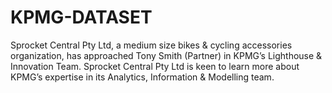 # KPMG-DATASET
Sprocket Central Pty Ltd, a medium size bikes &amp; cycling accessories organization, has approached Tony Smith (Partner) in KPMG’s Lighthouse &amp; Innovation Team. Sprocket Central Pty Ltd is keen to learn more about KPMG’s expertise in its Analytics, Information &amp; Modelling team.

